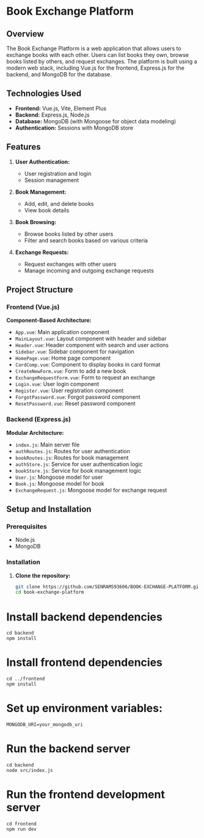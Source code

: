 # Book Exchange Platform

## Overview

The Book Exchange Platform is a web application that allows users to exchange books with each other. Users can list books they own, browse books listed by others, and request exchanges. The platform is built using a modern web stack, including Vue.js for the frontend, Express.js for the backend, and MongoDB for the database.

## Technologies Used

- **Frontend:** Vue.js, Vite, Element Plus
- **Backend:** Express.js, Node.js
- **Database:** MongoDB (with Mongoose for object data modeling)
- **Authentication:** Sessions with MongoDB store

## Features

1. **User Authentication:**

   - User registration and login
   - Session management

2. **Book Management:**

   - Add, edit, and delete books
   - View book details

3. **Book Browsing:**

   - Browse books listed by other users
   - Filter and search books based on various criteria

4. **Exchange Requests:**
   - Request exchanges with other users
   - Manage incoming and outgoing exchange requests

## Project Structure

### Frontend (Vue.js)

**Component-Based Architecture:**

- `App.vue`: Main application component
- `MainLayout.vue`: Layout component with header and sidebar
- `Header.vue`: Header component with search and user actions
- `Sidebar.vue`: Sidebar component for navigation
- `HomePage.vue`: Home page component
- `CardComp.vue`: Component to display books in card format
- `CreateNewForm.vue`: Form to add a new book
- `ExchangeRequestForm.vue`: Form to request an exchange
- `Login.vue`: User login component
- `Register.vue`: User registration component
- `ForgotPassword.vue`: Forgot password component
- `ResetPassword.vue`: Reset password component

### Backend (Express.js)

**Modular Architecture:**

- `index.js`: Main server file
- `authRoutes.js`: Routes for user authentication
- `bookRoutes.js`: Routes for book management
- `authStore.js`: Service for user authentication logic
- `bookStore.js`: Service for book management logic
- `User.js`: Mongoose model for user
- `Book.js`: Mongoose model for book
- `ExchangeRequest.js`: Mongoose model for exchange request

## Setup and Installation

### Prerequisites

- Node.js
- MongoDB

### Installation

1. **Clone the repository:**

   ```sh
   git clone https://github.com/SENRAMS93606/BOOK-EXCHANGE-PLATFORM.git
   cd book-exchange-platform
   ```

# Install backend dependencies

    cd backend
    npm install

# Install frontend dependencies

    cd ../frontend
    npm install

# Set up environment variables:

    MONGODB_URI=your_mongodb_uri

# Run the backend server

    cd backend
    node src/index.js

# Run the frontend development server

    cd frontend
    npm run dev
